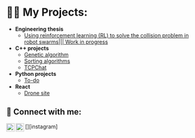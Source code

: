 <h1>👨‍💻 My Projects:</h1>

- <b>Engineering thesis </b>
  - [Using reinforcement learning (RL) to solve the collision problem in robot swarms||| Work in progress](https://github.com/kvbicki)
- <b>C++ projects</b>
  - [Genetic algorithm](https://github.com/kvbicki/Genetic_algorithm)
  - [Sorting algorithms](https://github.com/kvbicki/sorting_algorithms)
  - [TCPChat](https://github.com/kvbicki/TCPChat)
- <b>Python projects</b>
  - [To-do](https://github.com/kvbicki/Terminal_todo)
- <b>React</b>
  - [Drone site](https://github.com/kvbicki/strona_drona)

<h2> 🤳 Connect with me:</h2>

[<img align="left" alt="Instagram" width="22px" src="https://upload.wikimedia.org/wikipedia/commons/a/a5/Instagram_icon.png" />][instagram]
[<img align="left" alt="LinkedIn" width="22px" src="https://upload.wikimedia.org/wikipedia/commons/c/ca/LinkedIn_logo_initials.png" />][linkedin]


[linkedin]: https://www.linkedin.com/in/szymon-kubicki-44224223a/
